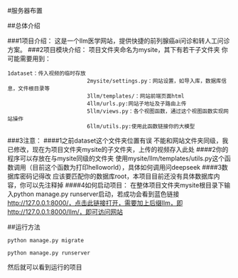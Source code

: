 #服务器布置

##总体介绍

###1项目介绍：
这是一个llm医学网站，提供快捷的前列腺癌ai问诊和转人工问诊方案。
###2项目模块介绍：
项目文件夹命名为mysite，其下有若干子文件夹
你可能需要用到：

	1dataset：传入视频的临时存放
                             2mysite/settings.py：网站设置，如导入库，数据库信息，文件根目录等
                             3llm/templates/：网站前端页面html
                             4llm/urls.py:网站子地址及子路由上传
                             5llm/views.py：各个视图函数，通过这个视图函数实现网站操作
                             6llm/utils.py:使用此函数链接你的大模型

###3注意：
####1之前dataset这个文件夹位置有误
不能和网站文件夹同级，我已修改，现在为项目文件夹mysite的子文件夹，上传的视频存入此处
####2你的程序可以存放在与mysite同级的文件夹
使用mysite/llm/templates/utils.py这个函数调用（目前这个函数为打印helloworld），具体如何调用问deepseek
####3数据库密码记得改
应该要匹配你的数据库root，本项目目前还没有具体数据库内容，你可以先注释掉
####4如何启动项目：
在整体项目文件夹mysite根目录下输入python manage.py runserver启动，若成功会看到蓝色链接 http://127.0.0.1:8000/，点击此链接打开，需要加上后缀llm，即http://127.0.0.1:8000/llm/，即可访问网站


##运行方法

	python manage.py migrate

	python manage.py runserver

然后就可以看到运行的项目